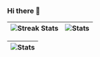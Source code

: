 ### Hi there 👋

| ![Streak Stats](https://github-readme-streak-stats.herokuapp.com/?user=prosper74&) | ![Stats](https://github-readme-stats.vercel.app/api?username=prosper74&show_icons=true&locale=en) |
| ------------- | ------------- |

| ![Stats](https://github-readme-stats.vercel.app/api/top-langs?username=prosper74&show_icons=true&locale=en&layout=compact) |
| ------------- |

<!--
**prosper74/prosper74** is a ✨ _special_ ✨ repository because its `README.md` (this file) appears on your GitHub profile.

Here are some ideas to get you started:

- 🔭 I’m currently working on ...
- 🌱 I’m currently learning ...
- 👯 I’m looking to collaborate on ...
- 🤔 I’m looking for help with ...
- 💬 Ask me about ...
- 📫 How to reach me: ...
- 😄 Pronouns: ...
- ⚡ Fun fact: ...
-->
